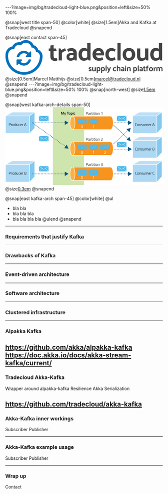 ---?image=img/bg/tradecloud-light-blue.png&position=left&size=50% 100%

@snap[west title span-50]
@color[white]
@size[1.5em]Akka and Kafka at Tradecloud
@snapend

@snap[east contact span-45]
![](img/tradecloud_platform_logo1_hq.png)
@size[0.5em]Marcel Matthijs
@size[0.5em]marcel@tradecloud.nl
@snapend
---?image=img/bg/tradecloud-light-blue.png&position=left&size=50% 100%
@snap[north-west]
@size[1.5em](Kafka)
@snapend

@snap[west kafka-arch-details span-50]
![](akka-kafka/img/kafka-architecture.png)
@size[0.3em](https://thenewstack.io/apache-kafka-primer/)
@snapend

@snap[east kafka-arch span-45]
@color[white]
@ul[](false)
- bla bla
- bla bla bla
- bla bla bla bla
@ulend
@snapend

---
### Requirements that justify Kafka 

---
### Drawbacks of Kafka

---
### Event-driven architecture

---
### Software architecture

---
### Clustered infrastructure

---
### Alpakka Kafka 

https://github.com/akka/alpakka-kafka
https://doc.akka.io/docs/akka-stream-kafka/current/
---
### Tradecloud Akka-Kafka

Wrapper around alpakka-kafka
Resilience
Akka Serialization

https://github.com/tradecloud/akka-kafka
---
### Akka-Kafka inner workings

Subscriber
Publisher

---
### Akka-Kafka example usage

Subscriber
Publisher

---
### Wrap up

Contact


